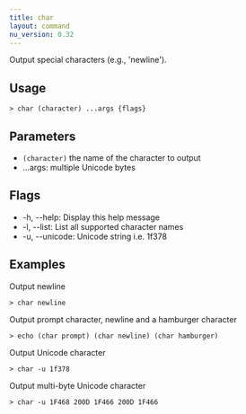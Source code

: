 ```yaml
---
title: char
layout: command
nu_version: 0.32
---
```


Output special characters (e.g., 'newline').

## Usage

```shell
> char (character) ...args {flags}
```

## Parameters

- `(character)` the name of the character to output
- ...args: multiple Unicode bytes

## Flags

- -h, --help: Display this help message
- -l, --list: List all supported character names
- -u, --unicode: Unicode string i.e. 1f378

## Examples

Output newline

```shell
> char newline
```

Output prompt character, newline and a hamburger character

```shell
> echo (char prompt) (char newline) (char hamburger)
```

Output Unicode character

```shell
> char -u 1f378
```

Output multi-byte Unicode character

```shell
> char -u 1F468 200D 1F466 200D 1F466
```
